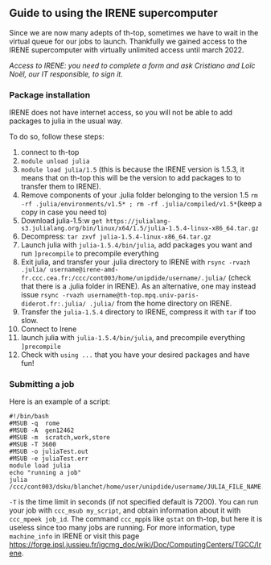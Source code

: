 ## Guide to using the IRENE supercomputer

Since we are now many adepts of th-top, sometimes we have to wait in the virtual queue for our jobs to launch. Thankfully we gained access to the IRENE supercomputer with virtually unlimited access until march 2022.

*Access to IRENE: you need to complete a form and ask Cristiano and Loïc Noël, our IT responsible, to sign it.*

### Package installation

IRENE does not have internet access, so you will not be able to add packages to julia in the usual way. 

To do so, follow these steps:

1) connect to th-top
2) `module unload julia`
3) `module load julia/1.5` (this is because the IRENE version is 1.5.3, it means that on th-top this will be the version to add packages to to transfer them to IRENE).
4) Remove components of your .julia folder belonging to the version 1.5 `rm -rf .julia/environments/v1.5* ; rm -rf .julia/compiled/v1.5*`(keep a copy in case you need to)
5) Download julia-1.5:w `get https://julialang-s3.julialang.org/bin/linux/x64/1.5/julia-1.5.4-linux-x86_64.tar.gz`
6) Decompress: `tar zxvf julia-1.5.4-linux-x86_64.tar.gz`
7) Launch julia with `julia-1.5.4/bin/julia`, add packages you want and run `]precompile` to precompile everything
8) Exit julia, and transfer your .julia directory to IRENE with `rsync -rvazh .julia/ username@irene-amd-fr.ccc.cea.fr:/ccc/cont003/home/unipdide/username/.julia/` (check that there is a .julia folder in IRENE). As an alternative, one may instead issue `rsync -rvazh username@th-top.mpq.univ-paris-diderot.fr:.julia/ .julia/` from the home directory on IRENE.
9) Transfer the `julia-1.5.4` directory to IRENE, compress it with `tar` if too slow.
10) Connect to Irene
11) launch julia with `julia-1.5.4/bin/julia`, and precompile everything `]precompile`
14) Check with `using ...` that you have your desired packages and have fun!

### Submitting a job

Here is an example of a script:
```
#!/bin/bash
#MSUB -q  rome 
#MSUB -A  gen12462
#MSUB -m  scratch,work,store 
#MSUB -T 3600 
#MSUB -o juliaTest.out
#MSUB -e juliaTest.err 
module load julia
echo "running a job" 
julia /ccc/cont003/dsku/blanchet/home/user/unipdide/username/JULIA_FILE_NAME.jl
```

`-T` is the time limit in seconds (if not specified default is 7200). You can run your job with `ccc_msub my_script`, and obtain information about it with `ccc_mpeek job_id`. The command `ccc_mpp`is like `qstat` on th-top, but here it is useless since too many jobs are running. 
For more information, type `machine_info` in IRENE or visit this page https://forge.ipsl.jussieu.fr/igcmg_doc/wiki/Doc/ComputingCenters/TGCC/Irene.
